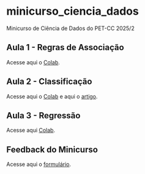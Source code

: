 # minicurso_ciencia_dados
Minicurso de Ciência de Dados do PET-CC 2025/2

## Aula 1 - Regras de Associação
Acesse aqui o [Colab](https://colab.research.google.com/drive/1-wwVX8itNwgVSq4hwKXAfoangjfboELE?usp=sharing).

## Aula 2 - Classificação
Acesse aqui o [Colab](https://colab.research.google.com/drive/1GC6sSy5rj5I1YBPb9aPoNblgx4duTrtD?usp=sharing)
e aqui o [artigo](https://scott.fortmann-roe.com/docs/BiasVariance.html).

## Aula 3 - Regressão
Acesse aqui [Colab](https://colab.research.google.com/drive/1hJcIaBHeqY6KWoVSBdYEhPRykCtXxFuQ?usp=sharing).

## Feedback do Minicurso
Acesse aqui o [formulário](https://forms.gle/rhwF6JVcUAxzeMrP8).
